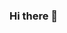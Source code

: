 ### Hi there 👋

<!--Hi everyone, I'm Lucas. I am a 3nd-year student at Universidade Federal do Rio de Janeiro(UFRJ) and currently enrolled in Electrical Engineering.

🔭 What I'm working on ...

Working as a intern at Marktech.(COMING SOON)
Developing pelsiasufrj.com, an IEEE affiliated site in the power electronics area.
Developing a project in HVDC that has the purpose of instantly calculating positive and negative sequence.

🌱 What I'm learning ...
Python librairies for DataScience (Numpy, Pandas, Matplotlib,Plotly).
HTML/CSS for web development.
Simulink/MATLAB for research projects.

📫 How to reach me

Feel free to reach out via e-mail lucas.ferreira@poli.ufrj.br or on Linkedin!
**lucas-ferreira1/lucas-ferreira1** is a ✨ _special_ ✨ repository because its `README.md` (this file) appears on your GitHub profile.


